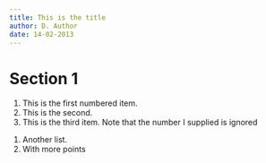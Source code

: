```yaml
---
title: This is the title
author: D. Author
date: 14-02-2013
---
```


# Section 1
1. This is the first numbered item.
2. This is the second.
1. This is the third item.  Note that the number I supplied is ignored
  
<!-- -->
      
1. Another list.
2. With more points
